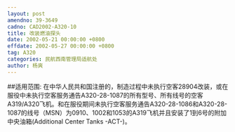 ```yaml
---
layout: post
amendno: 39-3649
cadno: CAD2002-A320-10
title: 改装燃油探头
date: 2002-05-21 00:00:00 +0800
effdate: 2002-05-27 00:00:00 +0800
tag: A320
categories: 民航西南管理局适航处
author: 杨爽
---
```


##适用范围:
在中华人民共和国注册的，制造过程中未执行空客28904改装，或在服役中未执行空客服务通告A320-28-1087的所有型号、所有线号的空客A319/A320飞机。和在服役期间未执行空客服务通告A320-28-1086和A320-28-1087的线号（MSN）为0910、1002和1053的A319飞机并且安装了1到6号的附加中央油箱(Additional Center Tanks -ACT-)。

